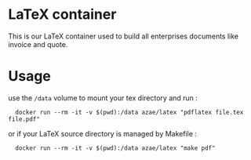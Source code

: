 # LaTeX container

This is our LaTeX container used to build all enterprises documents like invoice and quote.

# Usage

use the `/data` volume to mount your tex directory and run : 

      docker run --rm -it -v $(pwd):/data azae/latex "pdflatex file.tex file.pdf"

or if your LaTeX source directory is managed by Makefile : 

      docker run --rm -it -v $(pwd):/data azae/latex "make pdf"
